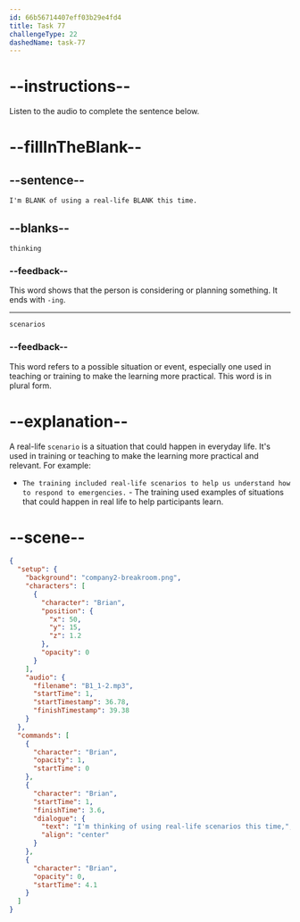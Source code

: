 ```yaml
---
id: 66b56714407eff03b29e4fd4
title: Task 77
challengeType: 22
dashedName: task-77
---
```


<!-- (Audio) Brian: I'm thinking of using real-life scenarios this time. -->

# --instructions--

Listen to the audio to complete the sentence below.

# --fillInTheBlank--

## --sentence--

`I'm BLANK of using a real-life BLANK this time.`

## --blanks--

`thinking`

### --feedback--

This word shows that the person is considering or planning something. It ends with `-ing`.

---

`scenarios`

### --feedback--

This word refers to a possible situation or event, especially one used in teaching or training to make the learning more practical. This word is in plural form.

# --explanation--

A real-life `scenario` is a situation that could happen in everyday life. It's used in training or teaching to make the learning more practical and relevant. For example:

- `The training included real-life scenarios to help us understand how to respond to emergencies.` - The training used examples of situations that could happen in real life to help participants learn.

# --scene--

```json
{
  "setup": {
    "background": "company2-breakroom.png",
    "characters": [
      {
        "character": "Brian",
        "position": {
          "x": 50,
          "y": 15,
          "z": 1.2
        },
        "opacity": 0
      }
    ],
    "audio": {
      "filename": "B1_1-2.mp3",
      "startTime": 1,
      "startTimestamp": 36.78,
      "finishTimestamp": 39.38
    }
  },
  "commands": [
    {
      "character": "Brian",
      "opacity": 1,
      "startTime": 0
    },
    {
      "character": "Brian",
      "startTime": 1,
      "finishTime": 3.6,
      "dialogue": {
        "text": "I'm thinking of using real-life scenarios this time,",
        "align": "center"
      }
    },
    {
      "character": "Brian",
      "opacity": 0,
      "startTime": 4.1
    }
  ]
}
```
